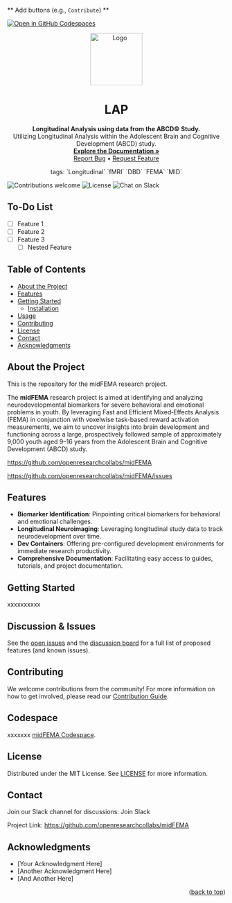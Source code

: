 ** Add buttons (e.g., `Contribute`) **

<a name="readme-top"></a>

[![Open in GitHub Codespaces](https://github.com/codespaces/badge.svg)](https://codespaces.new/openresearchcollabs/midFEMA?quickstart=1)

<p align="center">
  <a href="https://github.com/openresearchcollabs/LAP-ABCD">
    <img src="img/lights.jpg" alt="Logo" width="120" height="120"/>
  </a>
</p>

<h1 align="center">LAP</h1>

<p align="center">
  <strong>Longitudinal Analysis using data from the ABCD© Study.</strong>
  <br />
  Utilizing Longitudinal Analysis within the Adolescent Brain and Cognitive Development (ABCD) study.
  <br />
  <a href="https://github.com/openresearchcollabs/midFEMA"><strong>Explore the Documentation »</strong></a>
  <br />
  <a href="https://github.com/openresearchcollabs/midFEMA/issues">Report Bug</a> •
  <a href="https://github.com/openresearchcollabs/midFEMA/issues">Request Feature</a>
</p>

<p align="center">
tags: `Longitudinal` `fMRI` `DBD` `FEMA` `MID`
</p>

![Contributions welcome](https://img.shields.io/badge/contributions-welcome-brightgreen.svg)
![License](https://img.shields.io/badge/license-MIT-blue.svg)
![Chat on Slack](https://img.shields.io/badge/chat-on%20slack-yellow.svg)

## To-Do List

- [ ] Feature 1
- [ ] Feature 2
- [ ] Feature 3
    - [ ] Nested Feature

## Table of Contents
- [About the Project](#about-the-project)
- [Features](#features)
- [Getting Started](#getting-started)
  - [Installation](#installation)
- [Usage](#usage)
- [Contributing](#contributing)
- [License](#license)
- [Contact](#contact)
- [Acknowledgments](#acknowledgments)

## About the Project

This is the repository for the midFEMA research project. 

The **midFEMA** research project is aimed at identifying and analyzing neurodevelopmental biomarkers for severe behavioral and emotional problems in youth. By leveraging Fast and Efficient Mixed‐Effects Analysis (FEMA) in conjunction with voxelwise task-based reward activation measurements, we aim to uncover insights into brain development and functioning across a large, prospectively followed sample of approximately 9,000 youth aged 9–16 years from the Adolescent Brain and Cognitive Development (ABCD) study.

https://github.com/openresearchcollabs/midFEMA

https://github.com/openresearchcollabs/midFEMA/issues

## Features

- **Biomarker Identification**: Pinpointing critical biomarkers for behavioral and emotional challenges.
- **Longitudinal Neuroimaging**: Leveraging longitudinal study data to track neurodevelopment over time.
- **Dev Containers**: Offering pre-configured development environments for immediate research productivity.
- **Comprehensive Documentation**: Facilitating easy access to guides, tutorials, and project documentation.

## Getting Started
xxxxxxxxxx

## Discussion & Issues
See the [open issues](https://github.com/github_username/repo_name/issues) and the [discussion board](https://github.com/github_username/repo_name/discussion) for a full list of proposed features (and known issues).

## Contributing
We welcome contributions from the community! For more information on how to get involved, please read our [Contribution Guide](/docs/Contributing.md).

## Codespace
xxxxxxx [midFEMA Codespace](/docs/Codespaces-Setup.md). 

## License
Distributed under the MIT License. See [LICENSE](/docs/LICENSE) for more information.

## Contact
Join our Slack channel for discussions: Join Slack

Project Link: https://github.com/openresearchcollabs/midFEMA

## Acknowledgments
- [Your Acknowledgment Here]
- [Another Acknowledgment Here]
- [And Another Here]

<p align="right">(<a href="#readme-top">back to top</a>)</p>





